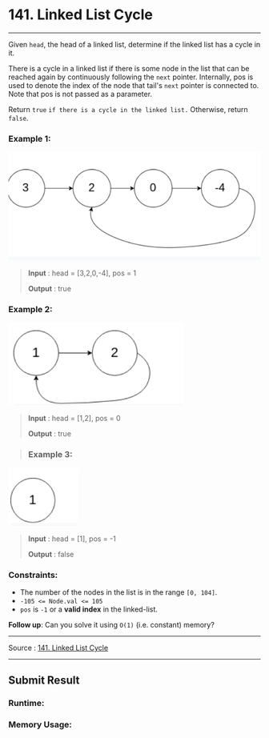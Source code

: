 # 141. Linked List Cycle

-- --
Given `head`, the head of a linked list, determine if the linked list has a cycle in it.

There is a cycle in a linked list if there is some node in the list that can be reached again by continuously following the `next` pointer. Internally, pos is used to denote the index of the node that tail's `next` pointer is connected to. Note that pos is not passed as a parameter.

Return `true` `if there is a cycle in the linked list.` Otherwise, return `false`.

### Example 1:
![](img/example1.png)
> **Input** : head = [3,2,0,-4], pos = 1
>
> **Output** : true

### Example 2:
![](img/example2.png)
> **Input** : head = [1,2], pos = 0
>
> **Output** : true

> ### Example 3:
![](img/example3.png)
> **Input** : head = [1], pos = -1
>
> **Output** : false

### Constraints:

* The number of the nodes in the list is in the range `[0, 104]`.
* `-105 <= Node.val <= 105`
* `pos` is `-1` or a **valid index** in the linked-list.

**Follow up**: Can you solve it using `O(1)` (i.e. constant) memory?

-- --
Source : [141. Linked List Cycle
](https://leetcode.com/problems/linked-list-cycle/)

-- --

## Submit Result

### Runtime:

### Memory Usage: